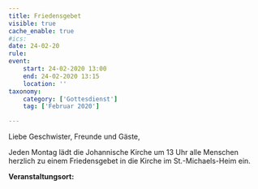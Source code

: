 ```yaml
---
title: Friedensgebet
visible: true
cache_enable: true
#ics: 
date: 24-02-20
rule: 
event:
	start: 24-02-2020 13:00
	end: 24-02-2020 13:15
	location: ''
taxonomy:
	category: ['Gottesdienst']
	tag: ['Februar 2020']

---
```

Liebe Geschwister, Freunde und Gäste,

Jeden Montag lädt die Johannische Kirche um 13 Uhr alle Menschen herzlich zu einem Friedensgebet in die Kirche im St.-Michaels-Heim ein.



**Veranstaltungsort:** 

